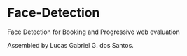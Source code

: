 # Face-Detection
Face Detection for Booking and Progressive web evaluation

Assembled by Lucas Gabriel G. dos Santos.
